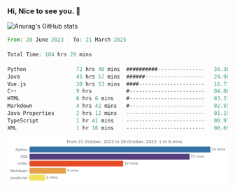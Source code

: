 ### Hi, Nice to see you. 👋

<!--
**EtherFin/EtherFin** is a ✨ _special_ ✨ repository because its `README.md` (this file) appears on your GitHub profile.

Here are some ideas to get you started:

- 🔭 I’m currently working on ...
- 🌱 I’m currently learning ...
- 👯 I’m looking to collaborate on ...
- 🤔 I’m looking for help with ...
- 💬 Ask me about ...
- 📫 How to reach me: ...
- 😄 Pronouns: ...
- ⚡ Fun fact: ...
-->


![Anurag's GitHub stats](https://github-readme-stats.vercel.app/api?username=EtherFin&bg_color=30,e96443,e97f43,e99943,e9b443,e9ce43,e9e843,d3e943,bee943,a9e943,94e943&title_color=fff&text_color=000&show_icons=true&icon_color=000)


<!--START_SECTION:waka-->

```rust
From: 28 June 2023 - To: 21 March 2025

Total Time: 184 hrs 29 mins

Python                72 hrs 40 mins  ##########---------------   39.36 %
Java                  45 hrs 57 mins  ######-------------------   24.90 %
Vue.js                30 hrs 53 mins  ####---------------------   16.73 %
C++                   9 hrs           #------------------------   04.88 %
HTML                  6 hrs 6 mins    #------------------------   03.31 %
Markdown              4 hrs 42 mins   #------------------------   02.55 %
Java Properties       2 hrs 12 mins   -------------------------   01.19 %
TypeScript            1 hr 41 mins    -------------------------   00.91 %
XML                   1 hr 16 mins    -------------------------   00.69 %
```

<!--END_SECTION:waka-->

<img
  src="https://github.com/EtherFin/EtherFin/blob/master/images/stat.svg"
  alt="Work Dashboard"
/>

